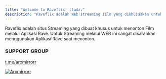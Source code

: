 ```yaml
---
title: "Welcome to Raveflix! :tada:"
description: "Raveflix adalah Web streaming film yang dikhususkan untuk nobar pada aplikasi Rave"
---
```


 <style>
 .saweria-button {
  display: inline-block;
  text-decoration: none;
  color: #fff;
  background-color: #FF5020;
  border: none;
  padding: 8px 16px;
  font-size: 14px;
  font-weight: bold;
  text-transform: uppercase;
  box-shadow: 0 5px 10px rgba(0, 0, 0, 0.3);
  transition: box-shadow 0.3s ease;
  cursor: none;
}

.saweria-button:hover {
  background-color: #FF5020;
}

.sawer {
  width: 20px;
  margin-right: 5px;
}


</style>
Raveflix adalah situs Streaming yang dibuat khusus untuk menonton Film melalui Aplikasi Rave. Untuk Streaming melalui WEB ini sangat disarankan menggunakan Aplikasi Rave saat menonton.


 <div style="margin-top: 15px">
          <script type='text/javascript' src='https://assets.trakteer.id/js/trbtn-overlay.min.js'></script><script type='text/javascript' class='troverlay'>(function() {var trbtnId = trbtnOverlay.init('Trakteer','#be1e2d','https://trakteer.id/levi-rave/tip/embed/modal','https://cdn.trakteer.id/images/embed/trbtn-icon.png?date=18-11-2023','40','inline');trbtnOverlay.draw(trbtnId);})();</script>
        </div>


### SUPPORT GROUP

<a href="https://t.me/arxmirrorr" target="_blank">t.me/arxmirrorr</a>

<a href="https://t.me/arxmirrorr" target="_blank">
    <img src="https://img.shields.io/endpoint?style=social&url=https%3A%2F%2Frunkit.io%2Fdamiankrawczyk%2Ftelegram-badge%2Fbranches%2Fmaster%3Furl%3Dhttps%3A%2F%2Ft.me%2Farxmirrorr" alt="Arxmirrorr">
</a>

</div>